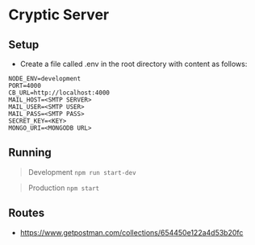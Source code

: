 # Cryptic Server

## Setup

* Create a file called .env in the root directory with content as follows:

```env
NODE_ENV=development
PORT=4000
CB_URL=http://localhost:4000
MAIL_HOST=<SMTP SERVER>
MAIL_USER=<SMTP USER>
MAIL_PASS=<SMTP PASS>
SECRET_KEY=<KEY>
MONGO_URI=<MONGODB URL>
```

## Running

> Development `npm run start-dev`

> Production `npm start`

## Routes

* https://www.getpostman.com/collections/654450e122a4d53b20fc